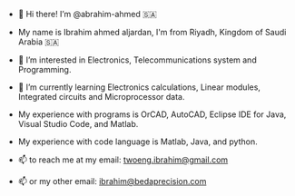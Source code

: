 - 👋 Hi there! I’m @abrahim-ahmed 🇸🇦

-  My name is Ibrahim ahmed aljardan, I'm from Riyadh, Kingdom of Saudi Arabia 🇸🇦
- 🔭 I’m interested in Electronics, Telecommunications system and Programming.
- 🔭 I’m currently learning Electronics calculations, Linear modules, Integrated circuits and Microprocessor data.
- My experience with programs is OrCAD, AutoCAD, Eclipse IDE for Java, Visual Studio Code, and Matlab.
- My experience with code language is Matlab, Java, and python. 
- 📫 to reach me at my email: twoeng.ibrahim@gmail.com
- 📫 or my other email: ibrahim@bedaprecision.com

<!--
**abrahim-ahmed/abrahim-ahmed** is a ✨ _special_ ✨ repository because its `README.md` (this file) appears on your GitHub profile.





